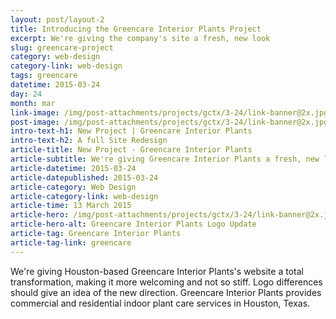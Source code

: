 ```yaml
---
layout: post/layout-2
title: Introducing the Greencare Interior Plants Project
excerpt: We're giving the company's site a fresh, new look
slug: greencare-project
category: web-design
category-link: web-design
tags: greencare
datetime: 2015-03-24
day: 24
month: mar
link-image: /img/post-attachments/projects/gctx/3-24/link-banner@2x.jpg
post-image: /img/post-attachments/projects/gctx/3-24/link-banner@2x.jpg
intro-text-h1: New Project | Greencare Interior Plants
intro-text-h2: A full Site Redesign
article-title: New Project - Greencare Interior Plants
article-subtitle: We're giving Greencare Interior Plants a fresh, new look
article-datetime: 2015-03-24
article-datepublished: 2015-03-24
article-category: Web Design
article-category-link: web-design
article-time: 13 March 2015
article-hero: /img/post-attachments/projects/gctx/3-24/link-banner@2x.jpg
article-hero-alt: Greencare Interior Plants Logo Update
article-tag: Greencare Interior Plants
article-tag-link: greencare
---
```

<p>We're giving Houston-based Greencare Interior Plants's website a total transformation, making it more welcoming and not so stiff. Logo differences should give an idea of the new direction. Greencare Interior Plants provides commercial and residential indoor plant care services in Houston, Texas.</p>
<!-- <article id="greencare-project">
	<div class="row side-padding text-center" id="two">
		<p>UPDATE JUNE 2015 :: <br>The redesigned site is complete! Coded in the latest web technologies, the website adapts beautifully on any device.</p>
		<h3><a href="http://greencaretx.com" class="underlined header" target="_blank">www.GreencareTX.com</a></h3>
	</div>
	<br>
	<hr>
	<br>
	<div class="row side-padding margin-bottom" id="one">
		<figure>
			<img src="{{ site.blog_cdn }}/img/post-attachments/projects/gctx/3-24/link-banner@2x.jpg" alt="The Greencare Interior Plants logo update">
			<figcaption>The Greencare Interior Plants logo update</figcaption>
		</figure>
		<div class="verbiage">
			<p>We're giving Houston-based Greencare Interior Plants's website a total transformation, making it more welcoming and not so stiff. Logo differences should give an idea of the new direction. Greencare Interior Plants provides commercial and residential indoor plant care services in Houston, Texas.</p>
			<a href="http://greencaretx.com" class="underlined header" target="_blank">www.GreencareTX.com</a>
		</div>
	</div>
</article> -->